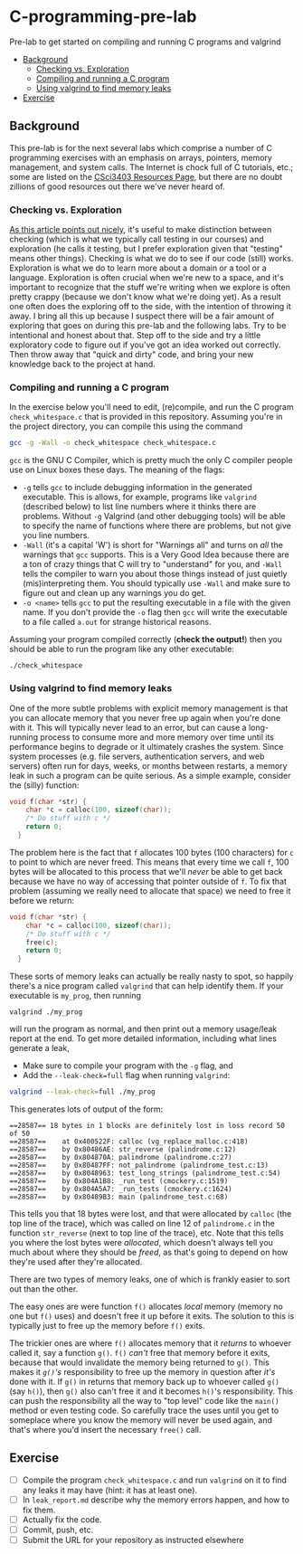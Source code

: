 # C-programming-pre-lab

Pre-lab to get started on compiling and running C programs and valgrind

-   [Background](#background)
    -   [Checking vs. Exploration](#checking-vs-exploration)
    -   [Compiling and running a C program](#compiling-and-running-a-c-program)
    -   [Using valgrind to find memory leaks](#using-valgrind-to-find-memory-leaks)
-   [Exercise](#exercise)

Background
----------------------------------------

This pre-lab is for the next several labs which comprise a number of 
C programming exercises with an emphasis on arrays, pointers, memory management, and system calls. 
The Internet is chock full of C tutorials, etc.;
some are listed on the
[CSci3403 Resources Page](https://github.umn.edu/UMM-CSci3403-F15/Resources/wiki), but there are no doubt zillions of good resources out there we've never heard of.

### Checking vs. Exploration

[As this article points out nicely](http://www.developsense.com/2009/08/testing-vs-checking.html),
it's useful to make distinction between checking (which is what we
typically call testing in our courses) and exploration (he calls it
testing, but I prefer exploration given that "testing" means other
things). Checking is what we do to see if our code (still) works.
Exploration is what we do to learn more about a domain or a tool or a
language. Exploration is often crucial when we're new to a space, and
it's important to recognize that the stuff we're writing when we explore
is often pretty crappy (because we don't know what we're doing yet). As
a result one often does the exploring off to the side, with the
intention of throwing it away. I bring all this up because I suspect
there will be a fair amount of exploring that goes on during this 
pre-lab and the following labs.
Try to be intentional and honest about that. Step off to the side and
try a little exploratory code to figure out if you've got an idea worked
out correctly. Then throw away that "quick and dirty" code, and bring
your new knowledge back to the project at hand.

### Compiling and running a C program

In the exercise below you'll need to edit, (re)compile, and run the C
program `check_whitespace.c` that is provided in this repository. 
Assuming you're in the project directory, you can compile this using the
command

```bash
gcc -g -Wall -o check_whitespace check_whitespace.c
```

`gcc` is the GNU C Compiler, which is pretty much the only C compiler
people use on Linux boxes these days. The meaning of the flags:

-   `-g` tells `gcc` to include debugging information in the generated
    executable. This is allows, for example, programs like `valgrind`
    (described below) to list line numbers where it thinks there are
    problems. Without `-g` Valgrind (and other debugging tools) will 
    be able to specify the name of functions where there are problems, 
    but not give you line numbers.
-   `-Wall` (it's a capital 'W') is short for "Warnings all" and turns
    on *all* the warnings that `gcc` supports. This is a Very Good Idea
    because there are a ton of crazy things that C will try to
    "understand" for you, and `-Wall` tells the compiler to warn you
    about those things instead of just quietly (mis)interpreting them.
    You should typically use `-Wall` and make sure to figure out and
    clean up any warnings you do get.
-   `-o <name>` tells `gcc` to put the resulting executable in a file
    with the given name. If you don't provide the `-o` flag then `gcc`
    will write the executable to a file called `a.out` for strange
    historical reasons.

Assuming your program compiled correctly (**check the output!**) then you
should be able to run the program like any other executable:

```{bash}
./check_whitespace
```

### Using valgrind to find memory leaks

One of the more subtle problems with explicit memory management is that
you can allocate memory that you never free up again when you're done
with it. This will typically never lead to an error, but can cause a
long-running process to consume more and more memory over time until its
performance begins to degrade or it ultimately crashes the system. Since
system processes (e.g. file servers, authentication servers, and web servers) 
often run for days, weeks, or months
between restarts, a memory leak in such a program can be quite serious.
As a simple example, consider the (silly) function:

```C
void f(char *str) {
    char *c = calloc(100, sizeof(char));
    /* Do stuff with c */
    return 0;
  }
```

The problem here is the fact that `f` allocates 100 bytes (100
characters) for `c` to point to which are never freed. This means that
every time we call `f`, 100 bytes will be allocated to this process that
we'll *never* be able to get back because we have no way of accessing
that pointer outside of `f`. To fix that problem (assuming we really
need to allocate that space) we need to free it before we return:

```C
void f(char *str) {
    char *c = calloc(100, sizeof(char));
    /* Do stuff with c */
    free(c);
    return 0;
  }
```

These sorts of memory leaks can actually be really nasty to spot, so
happily there's a nice program called `valgrind` that can help identify
them. If your executable is `my_prog`, then running

``` {bash}
valgrind ./my_prog
```

will run the program as normal, and then print out a memory usage/leak
report at the end. To get more detailed information, including what
lines generate a leak, 

* Make sure to compile your program with the `-g` flag, and
* Add the `--leak-check=full` flag when running `valgrind`:

```bash
valgrind --leak-check=full ./my_prog
```

This generates lots of output of the form:

    ==28587== 18 bytes in 1 blocks are definitely lost in loss record 50 of 50
    ==28587==    at 0x400522F: calloc (vg_replace_malloc.c:418)
    ==28587==    by 0x80486AE: str_reverse (palindrome.c:12)
    ==28587==    by 0x804870A: palindrome (palindrome.c:27)
    ==28587==    by 0x80487FF: not_palindrome (palindrome_test.c:13)
    ==28587==    by 0x8048963: test_long_strings (palindrome_test.c:54)
    ==28587==    by 0x804A1B8: _run_test (cmockery.c:1519)
    ==28587==    by 0x804A5A7: _run_tests (cmockery.c:1624)
    ==28587==    by 0x80489B3: main (palindrome_test.c:68)

This tells you that 18 bytes were lost, and that were allocated by
`calloc` (the top line of the trace), which was called on line 12 of
`palindrome.c` in the function `str_reverse` (next to top line of the
trace), etc. Note that this tells you where the lost bytes were
*allocated*, which doesn't always tell you much about where they should
be *freed*, as that's going to depend on how they're used after they're
allocated.

There are two types of memory leaks, one of which is frankly easier to
sort out than the other.

The easy ones are were function `f()` allocates _local_ memory (memory 
no one but `f()` uses) and doesn't free it up before it exits. The
solution to this is typically just to free up the memory before `f()`
exits.

The trickier ones are where `f()` allocates memory that it _returns_
to whoever called it, say a function `g()`. `f()` _can't_ free that
memory before it exits, because that would invalidate the memory
being returned to `g()`. This makes it _`g()`'s_ responsibility to
free up the memory in question after _it's_ done with it. If `g()` in
returns that memory back up to whoever called `g()` (say `h()`), 
then `g()` also can't free it and it becomes `h()`'s responsibility.
This can push the responsibility all the way to "top level" code like
the `main()` method or even testing code. So carefully trace the uses
until you get to someplace where you know the memory will never be
used again, and that's where you'd insert the necessary `free()` call.

Exercise
------------------------------------

- [ ] Compile the program `check_whitespace.c`
and run `valgrind` on it to find any leaks it may have (hint: it has at
least one). 
- [ ] In `leak_report.md` describe why the memory errors happen, and how to fix them. 
- [ ] Actually fix the code.
- [ ] Commit, push, etc.
- [ ] Submit the URL for your repository as instructed elsewhere
